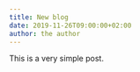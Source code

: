 ```yaml
---
title: New blog
date: 2019-11-26T09:00:00+02:00
author: the author
---
```


This is a very simple post. 

